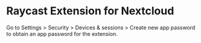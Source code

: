 # Raycast Extension for Nextcloud

Go to Settings > Security > Devices & sessions > Create new app password to obtain an app password for the extension.

